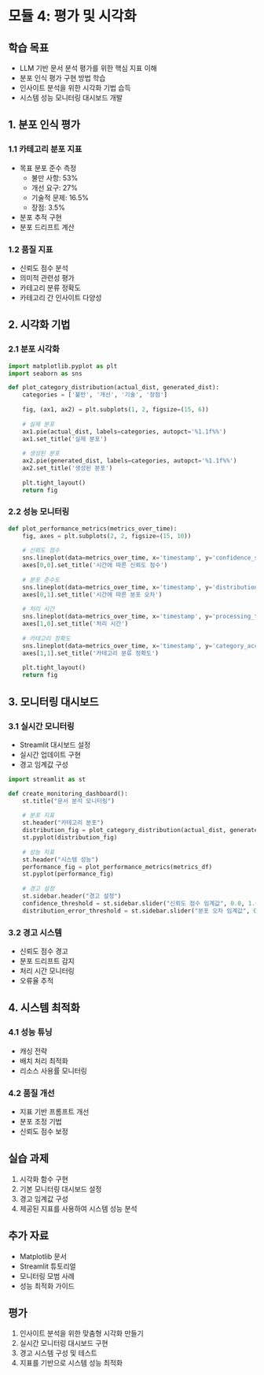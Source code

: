 # 모듈 4: 평가 및 시각화

## 학습 목표
- LLM 기반 문서 분석 평가를 위한 핵심 지표 이해
- 분포 인식 평가 구현 방법 학습
- 인사이트 분석을 위한 시각화 기법 습득
- 시스템 성능 모니터링 대시보드 개발

## 1. 분포 인식 평가

### 1.1 카테고리 분포 지표
- 목표 분포 준수 측정
  - 불만 사항: 53%
  - 개선 요구: 27%
  - 기술적 문제: 16.5%
  - 장점: 3.5%
- 분포 추적 구현
- 분포 드리프트 계산

### 1.2 품질 지표
- 신뢰도 점수 분석
- 의미적 관련성 평가
- 카테고리 분류 정확도
- 카테고리 간 인사이트 다양성

## 2. 시각화 기법

### 2.1 분포 시각화
```python
import matplotlib.pyplot as plt
import seaborn as sns

def plot_category_distribution(actual_dist, generated_dist):
    categories = ['불만', '개선', '기술', '장점']
    
    fig, (ax1, ax2) = plt.subplots(1, 2, figsize=(15, 6))
    
    # 실제 분포
    ax1.pie(actual_dist, labels=categories, autopct='%1.1f%%')
    ax1.set_title('실제 분포')
    
    # 생성된 분포
    ax2.pie(generated_dist, labels=categories, autopct='%1.1f%%')
    ax2.set_title('생성된 분포')
    
    plt.tight_layout()
    return fig
```

### 2.2 성능 모니터링
```python
def plot_performance_metrics(metrics_over_time):
    fig, axes = plt.subplots(2, 2, figsize=(15, 10))
    
    # 신뢰도 점수
    sns.lineplot(data=metrics_over_time, x='timestamp', y='confidence_score', ax=axes[0,0])
    axes[0,0].set_title('시간에 따른 신뢰도 점수')
    
    # 분포 준수도
    sns.lineplot(data=metrics_over_time, x='timestamp', y='distribution_error', ax=axes[0,1])
    axes[0,1].set_title('시간에 따른 분포 오차')
    
    # 처리 시간
    sns.lineplot(data=metrics_over_time, x='timestamp', y='processing_time', ax=axes[1,0])
    axes[1,0].set_title('처리 시간')
    
    # 카테고리 정확도
    sns.lineplot(data=metrics_over_time, x='timestamp', y='category_accuracy', ax=axes[1,1])
    axes[1,1].set_title('카테고리 분류 정확도')
    
    plt.tight_layout()
    return fig
```

## 3. 모니터링 대시보드

### 3.1 실시간 모니터링
- Streamlit 대시보드 설정
- 실시간 업데이트 구현
- 경고 임계값 구성

```python
import streamlit as st

def create_monitoring_dashboard():
    st.title("문서 분석 모니터링")
    
    # 분포 지표
    st.header("카테고리 분포")
    distribution_fig = plot_category_distribution(actual_dist, generated_dist)
    st.pyplot(distribution_fig)
    
    # 성능 지표
    st.header("시스템 성능")
    performance_fig = plot_performance_metrics(metrics_df)
    st.pyplot(performance_fig)
    
    # 경고 설정
    st.sidebar.header("경고 설정")
    confidence_threshold = st.sidebar.slider("신뢰도 점수 임계값", 0.0, 1.0, 0.8)
    distribution_error_threshold = st.sidebar.slider("분포 오차 임계값", 0.0, 1.0, 0.1)
```

### 3.2 경고 시스템
- 신뢰도 점수 경고
- 분포 드리프트 감지
- 처리 시간 모니터링
- 오류율 추적

## 4. 시스템 최적화

### 4.1 성능 튜닝
- 캐싱 전략
- 배치 처리 최적화
- 리소스 사용률 모니터링

### 4.2 품질 개선
- 지표 기반 프롬프트 개선
- 분포 조정 기법
- 신뢰도 점수 보정

## 실습 과제
1. 시각화 함수 구현
2. 기본 모니터링 대시보드 설정
3. 경고 임계값 구성
4. 제공된 지표를 사용하여 시스템 성능 분석

## 추가 자료
- Matplotlib 문서
- Streamlit 튜토리얼
- 모니터링 모범 사례
- 성능 최적화 가이드

## 평가
1. 인사이트 분석을 위한 맞춤형 시각화 만들기
2. 실시간 모니터링 대시보드 구현
3. 경고 시스템 구성 및 테스트
4. 지표를 기반으로 시스템 성능 최적화
